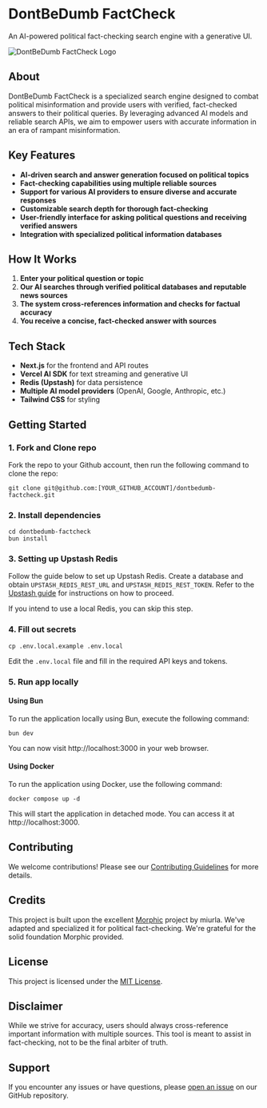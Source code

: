 # DontBeDumb FactCheck

An AI-powered political fact-checking search engine with a generative UI.

![DontBeDumb FactCheck Logo](./public/dontbedumb-logo.png)

## **About**

DontBeDumb FactCheck is a specialized search engine designed to combat political misinformation and provide users with verified, fact-checked answers to their political queries. By leveraging advanced AI models and reliable search APIs, we aim to empower users with accurate information in an era of rampant misinformation.

## **Key Features**

- **AI-driven search and answer generation focused on political topics**
- **Fact-checking capabilities using multiple reliable sources**
- **Support for various AI providers to ensure diverse and accurate responses**
- **Customizable search depth for thorough fact-checking**
- **User-friendly interface for asking political questions and receiving verified answers**
- **Integration with specialized political information databases**

## **How It Works**

1. **Enter your political question or topic**
2. **Our AI searches through verified political databases and reputable news sources**
3. **The system cross-references information and checks for factual accuracy**
4. **You receive a concise, fact-checked answer with sources**

## **Tech Stack**

- **Next.js** for the frontend and API routes
- **Vercel AI SDK** for text streaming and generative UI
- **Redis (Upstash)** for data persistence
- **Multiple AI model providers** (OpenAI, Google, Anthropic, etc.)
- **Tailwind CSS** for styling

## **Getting Started**

### **1. Fork and Clone repo**

Fork the repo to your Github account, then run the following command to clone the repo:

```
git clone git@github.com:[YOUR_GITHUB_ACCOUNT]/dontbedumb-factcheck.git
```

### **2. Install dependencies**

```
cd dontbedumb-factcheck
bun install
```

### **3. Setting up Upstash Redis**

Follow the guide below to set up Upstash Redis. Create a database and obtain `UPSTASH_REDIS_REST_URL` and `UPSTASH_REDIS_REST_TOKEN`. Refer to the [Upstash guide](https://upstash.com/blog/rag-chatbot-upstash#setting-up-upstash-redis) for instructions on how to proceed.

If you intend to use a local Redis, you can skip this step.

### **4. Fill out secrets**

```
cp .env.local.example .env.local
```

Edit the `.env.local` file and fill in the required API keys and tokens.

### **5. Run app locally**

#### Using Bun

To run the application locally using Bun, execute the following command:

`bun dev`

You can now visit http://localhost:3000 in your web browser.

#### Using Docker

To run the application using Docker, use the following command:

`docker compose up -d`

This will start the application in detached mode. You can access it at http://localhost:3000.

## **Contributing**

We welcome contributions! Please see our [Contributing Guidelines](CONTRIBUTING.md) for more details.

## **Credits**

This project is built upon the excellent [Morphic](https://github.com/miurla/morphic) project by miurla. We've adapted and specialized it for political fact-checking. We're grateful for the solid foundation Morphic provided.

## **License**

This project is licensed under the [MIT License](LICENSE).

## **Disclaimer**

While we strive for accuracy, users should always cross-reference important information with multiple sources. This tool is meant to assist in fact-checking, not to be the final arbiter of truth.

## **Support**

If you encounter any issues or have questions, please [open an issue](https://github.com/arnabing/dontbedumb-factcheck/issues) on our GitHub repository.

